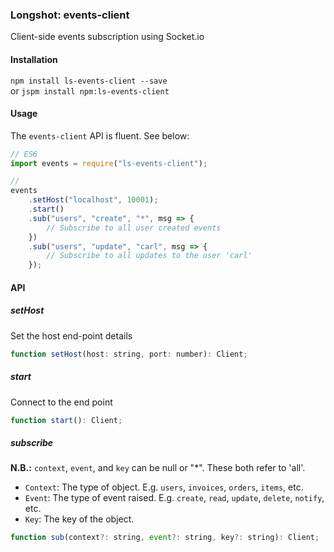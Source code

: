 ### Longshot: events-client
Client-side events subscription using Socket.io

#### Installation
`npm install ls-events-client --save`  
or
`jspm install npm:ls-events-client`

#### Usage

The `events-client` API is fluent. See below:

```javascript
// ES6
import events = require("ls-events-client");

//
events
	.setHost("localhost", 10001);
	.start()
	.sub("users", "create", "*", msg => {
		// Subscribe to all user created events
	})
	.sub("users", "update", "carl", msg => {
		// Subscribe to all updates to the user 'carl'
	});
```

#### API

##### setHost
Set the host end-point details
```javascript
function setHost(host: string, port: number): Client;

```

##### start
Connect to the end point
```javascript
function start(): Client;
```
##### subscribe
**N.B.:** `context`, `event`, and `key` can be null or "\*". These both refer to 'all'.

* `Context`: The type of object. E.g. `users`, `invoices`, `orders`, `items`, etc.
* `Event`: The type of event raised. E.g. `create`, `read`, `update`, `delete`, `notify`, etc.
* `Key`: The key of the object.

```javascript
function sub(context?: string, event?: string, key?: string): Client;
```
